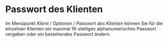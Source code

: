 # Passwort des Klienten

Im Menüpunkt *Klient / Optionen / Passwort des Klienten* können Sie für die einzelnen Klienten ein maximal 16-stelliges alphanumerisches Passwort vergeben oder ein bestehendes Passwort ändern.